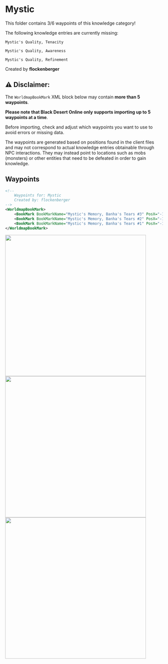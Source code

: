 # Mystic

This folder contains 3/6 waypoints of this knowledge category!

The following knowledge entries are currently missing: 

```
Mystic's Quality, Tenacity
```

```
Mystic's Quality, Awareness
```

```
Mystic's Quality, Refinement
```


Created by **flockenberger**

## ⚠️ Disclaimer:
The `WorldmapBookMark` XML block below may contain **more than 5 waypoints**.

**Please note that Black Desert Online only supports importing up to 5 waypoints at a time**.

Before importing, check and adjust which waypoints you want to use to avoid errors or missing data.

The waypoints are generated based on positions found in the client files and may not correspond to actual knowledge entries obtainable through NPC interactions.
They may instead point to locations such as mobs (monsters) or other entities that need to be defeated in order to gain knowledge.

## Waypoints
```xml
<!--
    Waypoints for: Mystic
    Created by: flockenberger
-->
<WorldmapBookMark>
    <BookMark BookMarkName="Mystic's Memory, Banha's Tears #3" PosX="-120837.0" PosY="-9036.25" PosZ="196190.0" />
    <BookMark BookMarkName="Mystic's Memory, Banha's Tears #2" PosX="-120837.0" PosY="-9036.25" PosZ="196190.0" />
    <BookMark BookMarkName="Mystic's Memory, Banha's Tears #1" PosX="-120837.0" PosY="-9036.25" PosZ="196190.0" />
</WorldmapBookMark>
```

<img src="./Mystic_Mystic's Memory, Banha's Tears #3_Preview.webp" width="450"/> <img src="./Mystic_Mystic's Memory, Banha's Tears #2_Preview.webp" width="450"/> <img src="./Mystic_Mystic's Memory, Banha's Tears #1_Preview.webp" width="450"/> 